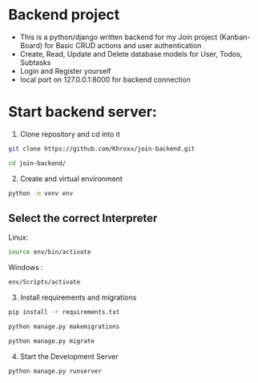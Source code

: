 # Backend project
- This is a python/django written backend for my Join project (Kanban-Board) for Basic CRUD actions and user authentication
- Create, Read, Update and Delete database models for User, Todos, Subtasks 
- Login and Register yourself
- local port on 127.0.0.1:8000 for backend connection

# Start backend server:
1. Clone repository and cd into it
```bash
git clone https://github.com/Khroxx/join-backend.git
```
```bash
cd join-backend/
```
2. Create and virtual environment
```bash 
python -m venv env
```
## Select the correct Interpreter
Linux:
```bash
source env/bin/activate  
```
Windows :
```bash
env/Scripts/activate
```
3. Install requirements and migrations
```bash
pip install -r requirements.txt
```
```bash
python manage.py makemigrations
```
```bash
python manage.py migrate
```
4. Start the Development Server
```bash
python manage.py runserver
```